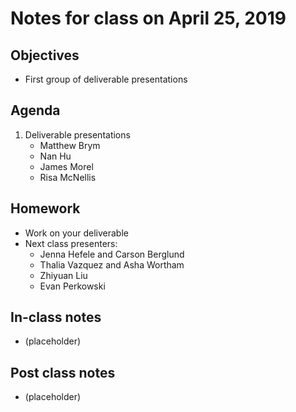 # Notes for class on April 25, 2019

## Objectives
- First group of deliverable presentations

## Agenda
1. Deliverable presentations
	- Matthew Brym
	- Nan Hu
	- James Morel
	- Risa McNellis

## Homework
- Work on your deliverable
- Next class presenters:
	- Jenna Hefele and Carson Berglund
	- Thalia Vazquez and Asha Wortham
	- Zhiyuan Liu
	- Evan Perkowski

## In-class notes
- (placeholder)

## Post class notes
- (placeholder)